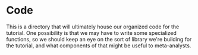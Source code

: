 # Code  

This is a directory that will ultimately house our organized code for the tutorial. One possibility is that we may have to write some specialized functions, so we should keep an eye on the sort of library we're building for the tutorial, and what components of that might be useful to meta-analysts.
